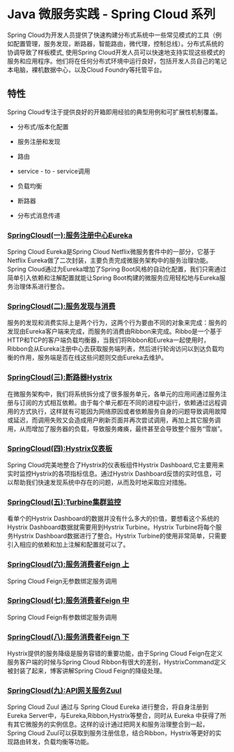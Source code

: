 # Java 微服务实践 - Spring Cloud 系列

Spring Cloud为开发人员提供了快速构建分布式系统中一些常见模式的工具（例如配置管理，服务发现，断路器，智能路由，微代理，控制总线）。分布式系统的协调导致了样板模式, 使用Spring Cloud开发人员可以快速地支持实现这些模式的服务和应用程序。他们将在任何分布式环境中运行良好，包括开发人员自己的笔记本电脑，裸机数据中心，以及Cloud Foundry等托管平台。

## 特性

Spring Cloud专注于提供良好的开箱即用经验的典型用例和可扩展性机制覆盖。

- 分布式/版本化配置

- 服务注册和发现

- 路由

- service - to - service调用

- 负载均衡

- 断路器

- 分布式消息传递

### [SpringCloud(一):服务注册中心Eureka](https://www.kcaogen.com/blog/info/20)

Spring Cloud Eureka是Spring Cloud Netflix微服务套件中的一部分，它基于Netflix Eureka做了二次封装，主要负责完成微服务架构中的服务治理功能。Spring Cloud通过为Eureka增加了Spring Boot风格的自动化配置，我们只需通过简单引入依赖和注解配置就能让Spring Boot构建的微服务应用轻松地与Eureka服务治理体系进行整合。

### [SpringCloud(二):服务发现与消费](https://www.kcaogen.com/blog/info/21)

服务的发现和消费实际上是两个行为，这两个行为要由不同的对象来完成：服务的发现由Eureka客户端来完成，而服务的消费由Ribbon来完成。Ribbo是一个基于HTTP和TCP的客户端负载均衡器，当我们将Ribbon和Eureka一起使用时，Ribbon会从Eureka注册中心去获取服务端列表，然后进行轮询访问以到达负载均衡的作用，服务端是否在线这些问题则交由Eureka去维护。

### [SpringCloud(三):断路器Hystrix](https://www.kcaogen.com/blog/info/22)

在微服务架构中，我们将系统拆分成了很多服务单元，各单元的应用间通过服务注册与订阅的方式相互依赖。由于每个单元都在不同的进程中运行，依赖通过远程调用的方式执行，这样就有可能因为网络原因或者依赖服务自身的问题导致调用故障或延迟，而调用失败又会造成用户刷新页面并再次尝试调用，再加上其它服务调用，从而增加了服务器的负载，导致服务瘫痪，最终甚至会导致整个服务“雪崩”。

### [SpringCloud(四):Hystrix仪表板](https://www.kcaogen.com/blog/info/23)

Spring Cloud完美地整合了Hystrix的仪表板组件Hystrix Dashboard,它主要用来实时监控Hystrix的各项指标信息。通过Hystrix Dashboard反馈的实时信息，可以帮助我们快速发现系统中存在的问题，从而及时地采取应对措施。

### [SpringCloud(五):Turbine集群监控](https://www.kcaogen.com/blog/info/24)

看单个的Hystrix Dashboard的数据并没有什么多大的价值，要想看这个系统的Hystrix Dashboard数据就需要用到Hystrix Turbine。Hystrix Turbine将每个服务Hystrix Dashboard数据进行了整合。Hystrix Turbine的使用非常简单，只需要引入相应的依赖和加上注解和配置就可以了。

### [SpringCloud(六):服务消费者Feign 上](https://www.kcaogen.com/blog/info/25)

Spring Cloud Feign无参数绑定服务调用

### [SpringCloud(七):服务消费者Feign 中](https://www.kcaogen.com/blog/info/26)

Spring Cloud Feign有参数绑定服务调用

### [SpringCloud(八):服务消费者Feign 下](https://www.kcaogen.com/blog/info/27)

Hystrix提供的服务降级是服务容错的重要功能，由于Spring Cloud Feign在定义服务客户端的时候与Spring Cloud Ribbon有很大的差别，HystrixCommand定义被封装了起来，博客讲解Spring Cloud Feign的降级处理。

### [SpringCloud(九):API网关服务Zuul](https://www.kcaogen.com/blog/info/28)

Spring Cloud Zuul 通过与 Spring Cloud Eureka 进行整合，将自身注册到 Eureka Server中，与Eureka,Ribbon,Hystrix等整合，同时从 Eureka 中获得了所有其它微服务的实例信息。这样的设计通过把网关和服务治理整合到一起，Spring Cloud Zuul可以获取到服务注册信息，结合Ribbon，Hystrix等更好的实现路由转发，负载均衡等功能。